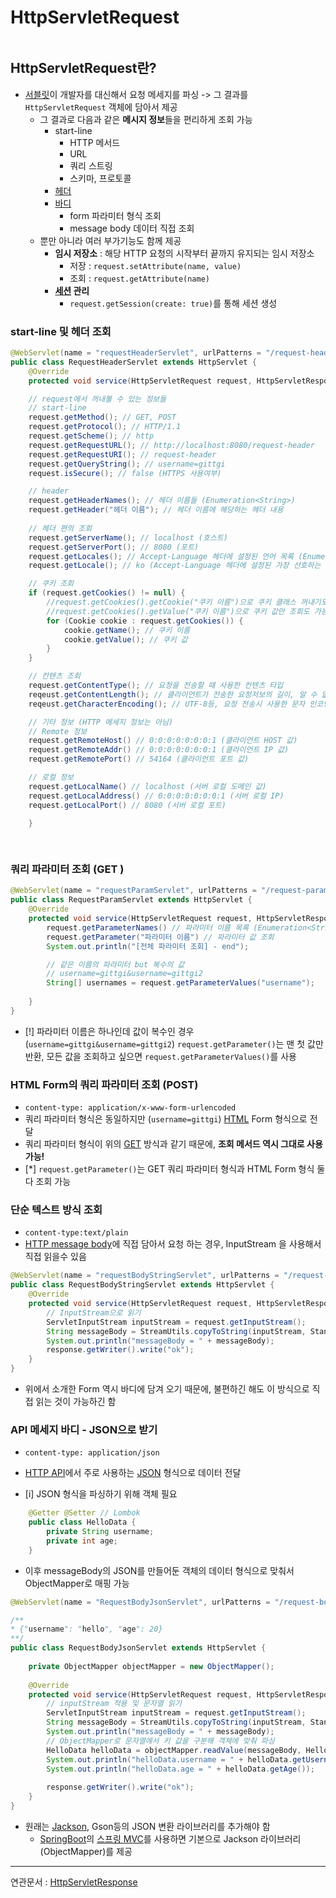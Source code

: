 # HttpServletRequest

```table-of-contents
```
## HttpServletRequest란?

- [서블릿](../../CS/Web/서블릿.md)이 개발자를 대신해서 요청 메세지를 파싱 -> 그 결과를 `HttpServletRequest` 객체에 담아서 제공
	- 그 결과로 다음과 같은 **메시지 정보**들을 편리하게 조회 가능
		- start-line
			- HTTP 메서드
			- URL
			- 쿼리 스트링
			- 스키마, 프로토콜
		- [헤더](../../미완성%20문서/HTTP%20header.md)
		- [바디](../../미완성%20문서/HTTP%20body.md)
			- form 파라미터 형식 조회
			- message body 데이터 직접 조회
	- 뿐만 아니라 여러 부가기능도 함께 제공
		- **임시 저장소** : 해당 HTTP 요청의 시작부터 끝까지 유지되는 임시 저장소
			- 저장 : `request.setAttribute(name, value)`
			- 조회 : `request.getAttribute(name)`
		- **[세션](../../미완성%20문서/Session.md) 관리** 
			- `request.getSession(create: true)`를 통해 세션 생성


### start-line 및 헤더 조회

```java
@WebServlet(name = "requestHeaderServlet", urlPatterns = "/request-header")  
public class RequestHeaderServlet extends HttpServlet {  
    @Override  
    protected void service(HttpServletRequest request, HttpServletResponse response) throws ServletException, IOException {  

	// request에서 꺼내볼 수 있는 정보들
	// start-line
	request.getMethod(); // GET, POST
	request.getProtocol(); // HTTP/1.1
	request.getScheme(); // http
	request.getRequestURL(); // http://localhost:8080/request-header
	request.getRequestURI(); // request-header
	request.getQueryString(); // username=gittgi
	request.isSecure(); // false (HTTPS 사용여부)

	// header 
	request.getHeaderNames(); // 헤더 이름들 (Enumeration<String>)
	request.getHeader("헤더 이름"); // 헤더 이름에 해당하는 헤더 내용
    
    // 헤더 편의 조회
    request.getServerName(); // localhost (호스트)
    request.getServerPort(); // 8080 (포트)
    request.getLocales(); // Accept-Language 헤더에 설정된 언어 목록 (Enumeration<Locale>)
    request.getLocale(); // ko (Accept-Language 헤더에 설정된 가장 선호하는 언어)

	// 쿠키 조회
	if (request.getCookies() != null) {
		//request.getCookies().getCookie("쿠키 이름")으로 쿠키 클래스 꺼내기도 가능
		//request.getCookies().getValue("쿠키 이름")으로 쿠키 값만 조회도 가능
		for (Cookie cookie : request.getCookies()) {
			cookie.getName(); // 쿠키 이름 
			cookie.getValue(); // 쿠키 값
		}	
	}

	// 칸텐츠 조회
	request.getContentType(); // 요청을 전송할 때 사용한 컨텐츠 타입
	reqeust.getContentLength(); // 클라이언트가 전송한 요청저보의 길이, 알 수 없는 경우 -1
	reqeust.getCharacterEncoding(); // UTF-8등, 요청 전송시 사용한 문자 인코딩

	// 기타 정보 (HTTP 메세지 정보는 아님)
	// Remote 정보
	request.getRemoteHost() // 0:0:0:0:0:0:0:1 (클라이언트 HOST 값)
	request.getRemoteAddr() // 0:0:0:0:0:0:0:1 (클라이언트 IP 값)
	request.getRemotePort() // 54164 (클라이언트 포트 값)

	// 로컬 정보
	request.getLocalName() // localhost (서버 로컬 도메인 값)
	request.getLocalAddress() // 0:0:0:0:0:0:0:1 (서버 로컬 IP)
	request.getLocalPort() // 8080 (서버 로컬 포트)
	
    }

	

```


### 쿼리 파라미터 조회 (GET )

```java
@WebServlet(name = "requestParamServlet", urlPatterns = "/request-param")  
public class RequestParamServlet extends HttpServlet {  
    @Override  
    protected void service(HttpServletRequest request, HttpServletResponse response) throws ServletException, IOException {  
        request.getParameterNames() // 파라미터 이름 목록 (Enumeration<String>)
        request.getParameter("파라미터 이름") // 파라미터 값 조회  
        System.out.println("[전체 파라미터 조회] - end");  

		// 같은 이름의 파라미터 but 복수의 값
		// username=gittgi&username=gittgi2
        String[] usernames = request.getParameterValues("username");   
  
    }  
}

```

- [!] 파라미터 이름은 하나인데 값이 복수인 경우 (`username=gittgi&username=gittgi2`) `request.getParameter()`는 맨 첫 값만 반환, 모든 값을 조회하고 싶으면 `request.getParameterValues()`를 사용

### HTML Form의 쿼리 파라미터 조회 (POST)
- `content-type: application/x-www-form-urlencoded`
- 쿼리 파라미터 형식은 동일하지만 (`username=gittgi`) [HTML](../../미완성%20문서/HTML.md) Form 형식으로 전달
- 쿼리 파라미터 형식이 위의 [GET](../../CS/Web/HTTP%20method.md) 방식과 같기 때문에, **조회 메서드 역시 그대로 사용 가능!**
- [*] `request.getParameter()`는 GET 쿼리 파라미터 형식과 HTML Form 형식 둘다 조회 가능
	

### 단순 텍스트 방식 조회 
- `content-type:text/plain`
- [HTTP message body](../../미완성%20문서/HTTP%20body.md)에 직접 담아서 요청 하는 경우, InputStream 을 사용해서 직접 읽을수 있음
```java
@WebServlet(name = "requestBodyStringServlet", urlPatterns = "/request-body-string")  
public class RequestBodyStringServlet extends HttpServlet {  
    @Override  
    protected void service(HttpServletRequest request, HttpServletResponse response) throws ServletException, IOException {  
		// InputStream으로 읽기
        ServletInputStream inputStream = request.getInputStream();  
        String messageBody = StreamUtils.copyToString(inputStream, StandardCharsets.UTF_8);  
        System.out.println("messageBody = " + messageBody);  
        response.getWriter().write("ok");  
    }  
}
```
- 위에서 소개한 Form 역시 바디에 담겨 오기 때문에, 불편하긴 해도 이 방식으로 직접 읽는 것이 가능하긴 함

### API 메세지 바디 - JSON으로 받기
- `content-type: application/json`
- [HTTP API](../../미완성%20문서/HTTP%20API.md)에서 주로 사용하는 [JSON](../../미완성%20문서/JSON.md) 형식으로 데이터 전달

- [i] JSON 형식을 파싱하기 위해 객체 필요
```java
	@Getter @Setter // Lombok
	public class HelloData {  
		private String username;  
		private int age;  
	}
```

- 이후 messageBody의 JSON를 만들어둔 객체의 데이터 형식으로 맞춰서 ObjectMapper로 매핑 가능
```java
@WebServlet(name = "RequestBodyJsonServlet", urlPatterns = "/request-body-json") 

/** 
* {"username": "hello", "age": 20}
**/
public class RequestBodyJsonServlet extends HttpServlet {  
  
    private ObjectMapper objectMapper = new ObjectMapper();  
  
    @Override  
    protected void service(HttpServletRequest request, HttpServletResponse response) throws ServletException, IOException {  
	    // inputStream 적용 및 문자열 읽기
        ServletInputStream inputStream = request.getInputStream();  
        String messageBody = StreamUtils.copyToString(inputStream, StandardCharsets.UTF_8);  
        System.out.println("messageBody = " + messageBody);  
		// ObjectMapper로 문자열에서 키 값을 구분해 객체에 맞춰 파싱
        HelloData helloData = objectMapper.readValue(messageBody, HelloData.class);  
        System.out.println("helloData.username = " + helloData.getUsername());  
        System.out.println("helloData.age = " + helloData.getAge());  
	  
        response.getWriter().write("ok");  
    }  
}
```

- 원래는 [Jackson](../../미완성%20문서/Jackson.md), Gson등의 JSON 변환 라이브러리를 추가해야 함
	- [SpringBoot](../../미완성%20문서/SpringBoot.md)의 [스프링 MVC](스프링%20MVC.md)를 사용하면 기본으로 Jackson 라이브러리(ObjectMapper)를 제공 



---
연관문서 : [HttpServletResponse](HttpServletResponse.md)


